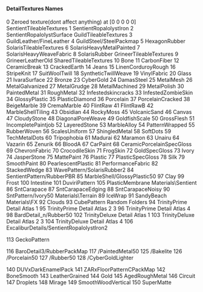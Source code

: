 #### DetailTextures Names 
0 Zeroed texture(dont affect anything) at [0 0 0 0 0]
SentientTileableTextures
1  SentientRopalolystIron
2  SentientRopalolystSurface
GuildTileableTextures
3  GuildLeather/FineLeather
4  GuildSteel/SteelPackmap
5  HexagonRubber
SolarisTileableTextures
6  SolarisHeavyMetalPainted
7  SolarisHeavyWeaveFabric
8  SolarisRubber
GrineerTileableTextures
9  GrineerLeatherOld
SharedTileableTextures
10 Bone
11 CarbonFiber
12 CeramicBreak
13 CrackedEarth
14 Jeans
15 LinenCorduroyRough
16 StripeKnit
17 SuitWoolTwill
18 SyntheticTwillWeave
19 VinylFabric
20 Glass
21 IvaraSurface
22 Bronze
23 CyberGold
24 DamasSteel
25 MetalMesh
26 MetalGalvanized
27 MetalGrudge
28 MetalMachined
29 MetalPolish
30 PaintedMetal
31 RoughMetal
32 Infestedskincracks
33 InfestedZombieSkin
34 GlossyPlastic
35 PlasticDiamond
36 Porcelain
37 PorcelainCracked
38 BeigeMarble
39 CremaMarble
40 FlintRaw
41 FlintRawB
42 MarbleShellTiling
43 Obsidian
44 RockyMoss
45 VolcanicSand
46 Canvas
47 CloudyStone
48 DiagonalPoreWeave
49 GoldfishScale
50 GrossFlesh
51 IncompletePaintjob
52 LayeredStone
53 MarbleAlloy
54 PatternWrapped
55 RubberWoven
56 ScalesUniform
57 ShingledMetal
58 SoftDots
59 TechMetalDots
60 Tripophobia
61 Madurai
62 Maramon
63 Unairu
64 Vazarin
65 Zenurik
66 BloodA
67 CarPaint
68 CeramicPorcelainSpecGloss
69 ChevronFabric
70 CrocodileSkin
71 FrogSkin
72 GoldSpecGloss
73 Ivory
74 JasperStone
75 MattePaint
76 Plastic
77 PlasticSpecGloss
78 Silk
79 SmoothPaint
80 PearlescentPlastic
81 PerformanceFabric
82 StackedWedge
83 WavePattern/SolarisRubber2
84 SentientPattern/RubberPBR
85 MarbleShell/GlossyPlastic50
97 Clay
99 Frost
100 Intestine
101 DuviriPattern
105 PlasticMembrane
Materials\Sentient
86 SntCarapace
87 SntCarapaceEdging
88 SntCarapaceNoisy
90 SntPattern/Ivory50
Materials\Terrain
89 IceWrap
91 SandyBeach
Materials\FX
92 Clouds
93 CubePattern
Random Folders
94 TrinityPrime Detail Atlas 1
95 TrinityPrime Detail Atlas 2 3
96 TrinityPrime Detail Atlas 4
98 BardDetail_n/Rubber50
102 TrinityDeluxe Detail Atlas 1
103 TrinityDeluxe Detail Atlas 2 3
104 TrinityDeluxe Detail Atlas 4
106 ExcaliburDetails/SentientRopalolystIron2

113 GeckoPattern


116 BaroDetail3/RubberPackMap
117 /PaintedMetal50
125 /Bakelite
126 /Porcelain50
127 /Rubber50
128 /CyberGoldLighter






140 DUVxDarkEnamelPack
141 ZARxFloorPatternCPackMap
142 BoneSmooth
143 LeatherGrained
144 Gold
145 AgedRoughMetal
146 Circuit
147 Droplets
148 Mirage
149 SmoothWoodVertical
150 SuperMatte